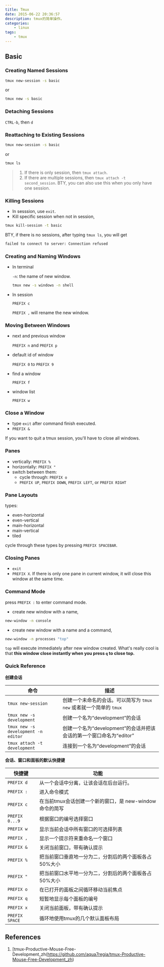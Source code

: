 ```yaml
---
title: Tmux
date: 2015-06-22 20:36:57
description: tmux的简单操作。
categories:
    - linux
tags:
    - tmux
---
```


## Basic

### Creating Named Sessions

```bash
tmux new-session -s basic
```

or

```bash
tmux new -s basic
```

### Detaching Sessions

`CTRL-b`, then `d`

### Reattaching to Existing Sessions

```bash
tmux new-session -s basic
```

or

```bash
tmux ls
```

> 1. If there is only session, then `tmux attach`.
> 2. If there are multiple sessions, then `tmux attach -t second_session`. BTY, you can also use this when you only have one session.

### Killing Sessions

* In sesssion, use `exit`.
* Kill specific session when not in session,

```bash
tmux kill-session -t basic
```

BTY, if there is no sessions, after typing `tmux ls`, you will get

```bash
failed to connect to server: Connection refused
```

### Creating and Naming Windows

* In terminal

	`-n`: the name of new window.

	```bash
	tmux new -s windows -n shell
	```
* In session

	`PREFIX c`

	`PREFIX ,` will rename the new window.

### Moving Between Windows

* next and previous window

	`PREFIX n` and `PREFIX p`

* default id of window

	`PREFIX 0` to `PREFIX 9`

* find a window

	`PREFIX f`

* window list

	`PREFIX w`

### Close a Window

* type `exit` after command finish executed.
* `PREFIX &`

If you want to quit a tmux session, you'll have to close all windows.

### Panes

* vertically: `PREFIX %`
* horizontally: `PREFIX "`
* switch between them:
	* cycle through: `PREFIX o`
	* `PREFIX UP`, `PREFIX DOWN`, `PREFIX LEFT`, or `PREFIX RIGHT`

### Pane Layouts

types:

* even-horizontal
* even-vertical
* main-horizontal
* main-vertical
* tiled

cycle through these types by pressing `PREFIX SPACEBAR`.

### Closing Panes

* `exit`
* `PREFIX X`. If there is only one pane in current window, it will close this window at the same time.

### Command Mode

press `PREFIX :` to enter command mode.

* create new window with a name,

```bash
new-window -n console
```

* create new window with a name and a command,

```bash
new-window -n processes "top"
```

`top` will execute immediately after new window created. What's really cool is that **this window close instantly when you press `q` to close top.**

### Quick Reference

**创建会话**

| 命令 | 描述 |
| ------------- | ------------- |
| `tmux new-session` |创建一个未命名的会话。可以简写为 `tmux new` 或者就一个简单的 `tmux` |
| `tmux new -s development` | 创建一个名为“development”的会话 |
| `tmux new -s development -n editor` | 创建一个名为“development”的会话并把该会话的第一个窗口命名为“editor” |
| `tmux attach -t development` | 连接到一个名为“development”的会话  |

**会话、窗口和面板的默认快捷键**

| 快捷键 | 功能 |
| ------------- | ------------- |
| `PREFIX d` | 从一个会话中分离，让该会话在后台运行。 |
| `PREFIX :` | 进入命令模式 |
| `PREFIX c` | 在当前tmux会话创建一个新的窗口，是 new-window 命令的简写 |
| `PREFIX 0...9` | 根据窗口的编号选择窗口 |
| `PREFIX w` |显示当前会话中所有窗口的可选择列表 |
| `PREFIX ,` |显示一个提示符来重命名一个窗口 |
| `PREFIX &` | 关闭当前窗口，带有确认提示 |
| `PREFIX %` |把当前窗口垂直地一分为二，分割后的两个面板各占50%大小 |
| `PREFIX "` |把当前窗口水平地一分为二，分割后的两个面板各占50%大小 |
| `PREFIX o` |在已打开的面板之间循环移动当前焦点 |
| `PREFIX q` | 短暂地显示每个面板的编号 |
| `PREFIX x` | 关闭当前面板，带有确认提示 |
| `PREFIX SPACE` | 循环地使用tmux的几个默认面板布局 |


## References

1. [tmux-Productive-Mouse-Free-Development_zh(https://github.com/aqua7regia/tmux-Productive-Mouse-Free-Development_zh)
